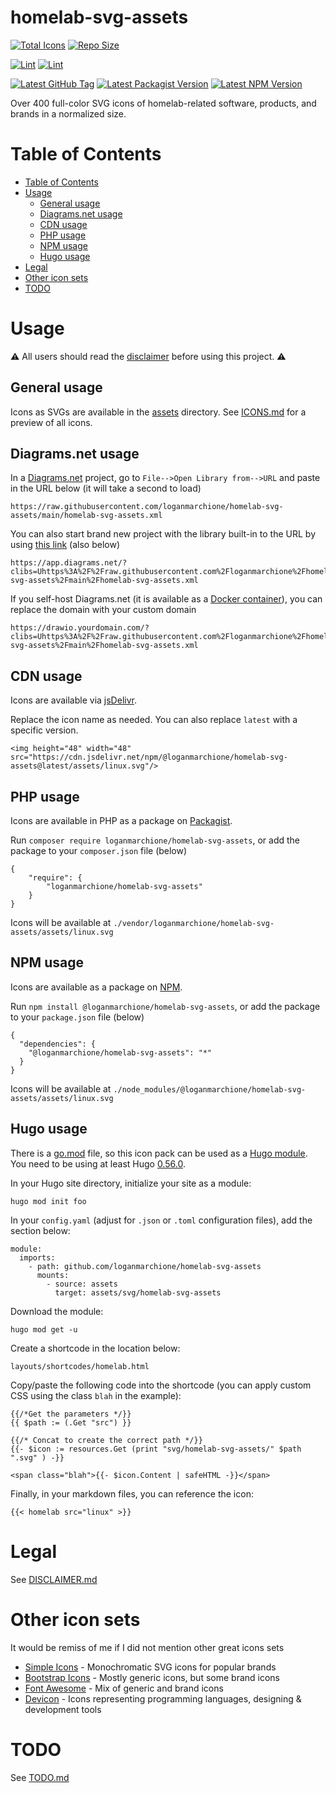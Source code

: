 # homelab-svg-assets

<a href="https://github.com/loganmarchione/homelab-svg-assets/tree/main/assets"><img src="https://img.shields.io/github/directory-file-count/loganmarchione/homelab-svg-assets/assets?extension=svg&label=Total%20Icons&type=file" alt="Total Icons"/></a>
<a href="https://github.com/loganmarchione/homelab-svg-assets"><img src="https://img.shields.io/github/repo-size/loganmarchione/homelab-svg-assets??label=Repo%20Size" alt="Repo Size"/></a>


[![Lint](https://github.com/loganmarchione/homelab-svg-assets/actions/workflows/main.yml/badge.svg)](https://github.com/loganmarchione/homelab-svg-assets/actions/workflows/main.yml)
[![Lint](https://img.shields.io/github/stars/loganmarchione/homelab-svg-assets?style=social)](https://github.com/loganmarchione/homelab-svg-assets/stargazers)


<a href="https://github.com/loganmarchione/homelab-svg-assets/tags"><img src="https://img.shields.io/github/v/tag/loganmarchione/homelab-svg-assets?color=green&logo=github&label=Latest%20GitHub%20Tag&sort=semver" alt="Latest GitHub Tag"/></a>
<a href="https://packagist.org/packages/loganmarchione/homelab-svg-assets"><img src="https://img.shields.io/packagist/v/loganmarchione/homelab-svg-assets?color=green&logo=packagist&logoColor=white&label=Latest%20Packagist%20Version" alt="Latest Packagist Version"/></a>
<a href="https://www.npmjs.com/package/@loganmarchione/homelab-svg-assets"><img src="https://img.shields.io/npm/v/@loganmarchione/homelab-svg-assets?color=green&logo=npm&label=Latest%20NPM%20Version" alt="Latest NPM Version"/></a>

Over 400 full-color SVG icons of homelab-related software, products, and brands in a normalized size.

# Table of Contents
- [Table of Contents](#table-of-contents)
- [Usage](#usage)
  - [General usage](#general-usage)
  - [Diagrams.net usage](#diagramsnet-usage)
  - [CDN usage](#cdn-usage)
  - [PHP usage](#php-usage)
  - [NPM usage](#npm-usage)
  - [Hugo usage](#hugo-usage)
- [Legal](#legal)
- [Other icon sets](#other-icon-sets)
- [TODO](#todo)

# Usage

⚠️ All users should read the [disclaimer](DISCLAIMER.md) before using this project. ⚠️

## General usage

Icons as SVGs are available in the [assets](https://github.com/loganmarchione/homelab-svg-assets/tree/main/assets) directory. See [ICONS.md](ICONS.md) for a preview of all icons.

## Diagrams.net usage

In a [Diagrams.net](https://app.diagrams.net/) project, go to `File-->Open Library from-->URL` and paste in the URL below (it will take a second to load)

```
https://raw.githubusercontent.com/loganmarchione/homelab-svg-assets/main/homelab-svg-assets.xml
```

You can also start brand new project with the library built-in to the URL by using [this link](https://app.diagrams.net/?clibs=Uhttps%3A%2F%2Fraw.githubusercontent.com%2Floganmarchione%2Fhomelab-svg-assets%2Fmain%2Fhomelab-svg-assets.xml) (also below)

```
https://app.diagrams.net/?clibs=Uhttps%3A%2F%2Fraw.githubusercontent.com%2Floganmarchione%2Fhomelab-svg-assets%2Fmain%2Fhomelab-svg-assets.xml
```

If you self-host Diagrams.net (it is available as a [Docker container](https://hub.docker.com/r/jgraph/drawio)), you can replace the domain with your custom domain

```
https://drawio.yourdomain.com/?clibs=Uhttps%3A%2F%2Fraw.githubusercontent.com%2Floganmarchione%2Fhomelab-svg-assets%2Fmain%2Fhomelab-svg-assets.xml
```

## CDN usage

Icons are available via [jsDelivr](https://www.jsdelivr.com/package/npm/@loganmarchione/homelab-svg-assets).

Replace the icon name as needed. You can also replace `latest` with a specific version.

```
<img height="48" width="48" src="https://cdn.jsdelivr.net/npm/@loganmarchione/homelab-svg-assets@latest/assets/linux.svg"/>
```

## PHP usage

Icons are available in PHP as a package on [Packagist](https://packagist.org/packages/loganmarchione/homelab-svg-assets).  

Run `composer require loganmarchione/homelab-svg-assets`, or add the package to your `composer.json` file (below)

```
{
    "require": {
        "loganmarchione/homelab-svg-assets"
    }
}
```

Icons will be available at `./vendor/loganmarchione/homelab-svg-assets/assets/linux.svg`

## NPM usage
Icons are available as a package on [NPM](https://www.npmjs.com/package/@loganmarchione/homelab-svg-assets).

Run `npm install @loganmarchione/homelab-svg-assets`, or add the package to your `package.json` file (below)

```
{
  "dependencies": {
    "@loganmarchione/homelab-svg-assets": "*"
  }
}
```

Icons will be available at `./node_modules/@loganmarchione/homelab-svg-assets/assets/linux.svg`

## Hugo usage

There is a [go.mod](https://github.com/loganmarchione/homelab-svg-assets/blob/main/go.mod) file, so this icon pack can be used as a [Hugo module](https://gohugo.io/hugo-modules/). You need to be using at least Hugo [0.56.0](https://gohugo.io/news/0.56.0-relnotes/).

In your Hugo site directory, initialize your site as a module:

```
hugo mod init foo
```

In your `config.yaml` (adjust for `.json` or `.toml` configuration files), add the section below:

```
module:
  imports:
    - path: github.com/loganmarchione/homelab-svg-assets
      mounts:
        - source: assets
          target: assets/svg/homelab-svg-assets
```

Download the module:

```
hugo mod get -u
```

Create a shortcode in the location below:

```
layouts/shortcodes/homelab.html
```

Copy/paste the following code into the shortcode (you can apply custom CSS using the class `blah` in the example):

```
{{/*Get the parameters */}}
{{ $path := (.Get "src") }}

{{/* Concat to create the correct path */}}
{{- $icon := resources.Get (print "svg/homelab-svg-assets/" $path ".svg" ) -}}

<span class="blah">{{- $icon.Content | safeHTML -}}</span>
```

Finally, in your markdown files, you can reference the icon:

```
{{< homelab src="linux" >}}
```

# Legal

See [DISCLAIMER.md](DISCLAIMER.md)

# Other icon sets

It would be remiss of me if I did not mention other great icons sets

- [Simple Icons](https://simpleicons.org/) - Monochromatic SVG icons for popular brands
- [Bootstrap Icons](https://icons.getbootstrap.com/) - Mostly generic icons, but some brand icons
- [Font Awesome](https://fontawesome.com/icons) - Mix of generic and brand icons
- [Devicon](https://devicon.dev/) - Icons representing programming languages, designing & development tools

# TODO

See [TODO.md](TODO.md)
